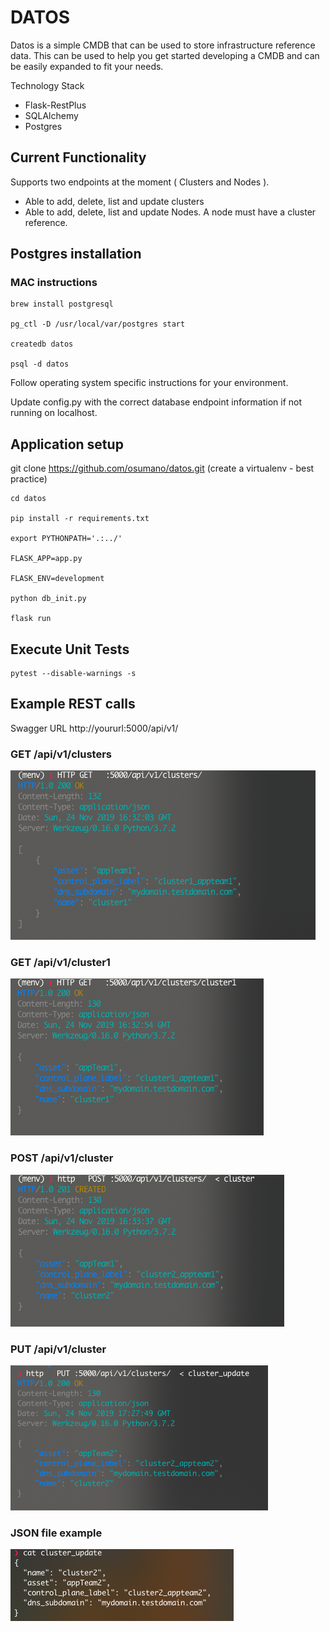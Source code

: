 # DATOS


Datos is a simple CMDB that can be used to store infrastructure reference data.  This can be used to help you get started developing a CMDB and can be easily expanded to fit your needs.

Technology Stack
- Flask-RestPlus
- SQLAlchemy
- Postgres

## Current Functionality

Supports two endpoints at the moment ( Clusters and Nodes ). 

- Able to add, delete, list and update  clusters
- Able to add, delete, list and update  Nodes. A node must have a cluster reference. 



## Postgres installation

### MAC instructions
```
brew install postgresql  

pg_ctl -D /usr/local/var/postgres start

createdb datos

psql -d datos
```

Follow operating system specific instructions for your environment.

Update config.py with the correct database endpoint information if not running on localhost.

##  Application setup
git clone https://github.com/osumano/datos.git
(create a virtualenv - best practice)

```
cd datos

pip install -r requirements.txt

export PYTHONPATH='.:../'

FLASK_APP=app.py

FLASK_ENV=development

python db_init.py

flask run
```

## Execute Unit Tests

```
pytest --disable-warnings -s

```


## Example REST calls
Swagger URL http://yoururl:5000/api/v1/

### GET /api/v1/clusters
![Screenshot](images/GET.png)

### GET /api/v1/cluster1
![Screenshot](images/GET_cluster1.png)

### POST /api/v1/cluster
![Screenshot](images/POST.png)


### PUT  /api/v1/cluster
![Screenshot](images/update.png)

### JSON file example
![Screenshot](images/cat_json.png)
